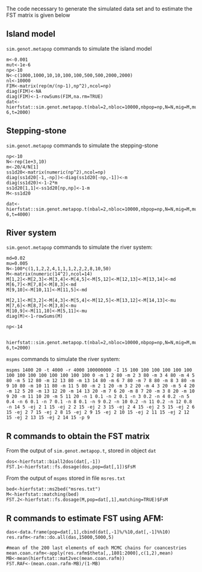 The code necessary to generate the simulated data set and to estimate the FST matrix is given below


## Island model

`sim.genot.metapop` commands to simulate the island model

```
m<-0.001
mut<-1e-6
np<-10
N<-c(1000,1000,10,10,100,100,500,500,2000,2000)
nl<-10000
FIM<-matrix(rep(m/(np-1),np^2),ncol=np)
diag(FIM)<-NA
diag(FIM)<-1-rowSums(FIM,na.rm=TRUE)
dat<-hierfstat::sim.genot.metapop.t(nbal=2,nbloc=10000,nbpop=np,N=N,mig=M,mut=1e-6,t=2000)

```

## Stepping-stone

`sim.genot.metapop` commands to simulate the stepping-stone

```
np<-10
N<-rep(1e+3,10)
m<-20/4/N[1]
ss1d20<-matrix(numeric(np^2),ncol=np)
diag(ss1d20[-1,-np])<-diag(ss1d20[-np,-1])<-m
diag(ss1d20)<-1-2*m
ss1d20[1,1]<-ss1d20[np,np]<-1-m
M<-ss1d20

dat<-hierfstat::sim.genot.metapop.t(nbal=2,nbloc=10000,nbpop=np,N=N,mig=M,mut=1e-6,t=4000)
```


## River system

`sim.genot.metapop` commands to simulate the river system:

```
md=0.02
mu=0.005
N<-100*c(1,1,2,2,4,1,1,1,2,2,2,8,10,50)
M<-matrix(numeric(14^2),ncol=14)
M[1,2]<-M[2,3]<-M[3,4]<-M[4,5]<-M[5,12]<-M[12,13]<-M[13,14]<-md
M[6,7]<-M[7,8]<-M[8,3]<-md
M[9,10]<-M[10,11]<-M[11,5]<-md

M[2,1]<-M[3,2]<-M[4,3]<-M[5,4]<-M[12,5]<-M[13,12]<-M[14,13]<-mu
M[7,6]<-M[8,7]<-M[3,8]<-mu
M[10,9]<-M[11,10]<-M[5,11]<-mu
diag(M)<-1-rowSums(M)

np<-14

 hierfstat::sim.genot.metapop.t(nbal=2,nbloc=10000,nbpop=np,N=N,mig=M,mut=1e-6,t=2000)
```

`mspms` commands to simulate the river system:

```
mspms 1400 20 -t 4000 -r 4000 100000000 -I 15 100 100 100 100 100 100 100 100 100 100 100 100 100 100 0 -m 1 2 80 -m 2 3 80 -m 3 4 80 -m 4 5 80 -m 5 12 80 -m 12 13 80 -m 13 14 80 -m 6 7 80 -m 7 8 80 -m 8 3 80 -m 9 10 80 -m 10 11 80 -m 11 5 80 -m 2 1 20 -m 3 2 20 -m 4 3 20 -m 5 4 20 -m 12 5 20 -m 13 12 20 -m 14 13 20 -m 7 6 20 -m 8 7 20 -m 3 8 20 -m 10 9 20 -m 11 10 20 -m 5 11 20 -n 1 0.1 -n 2 0.1 -n 3 0.2 -n 4 0.2 -n 5 0.4 -n 6 0.1 -n 7 0.1 -n 8 0.1 -n 9 0.2 -n 10 0.2 -n 11 0.2 -n 12 0.8 -n 14 5 -ej 2 1 15 -ej 2 2 15 -ej 2 3 15 -ej 2 4 15 -ej 2 5 15 -ej 2 6 15 -ej 2 7 15 -ej 2 8 15 -ej 2 9 15 -ej 2 10 15 -ej 2 11 15 -ej 2 12 15 -ej 2 13 15 -ej 2 14 15 -p 9
```

## R commands to obtain the FST matrix

From the output of `sim.genot.metapop.t`, stored in object `dat`

```
dos<-hierfstat::biall2dos(dat[,-1])
FST.1<-hierfstat::fs.dosage(dos,pop=dat[,1])$FsM
```
From the output of `mspms` stored in file `msres.txt`

```
bed<-hierfstat::ms2bed("msres.txt")
M<-hierfstat::matching(bed)
FST.2<-hierfstat::fs.dosage(M,pop=dat[,1],matching=TRUE)$FsM
```

## R commands to estimate FST using AFM:

```
das<-data.frame(pop=dat[,1],cbind(dat[,-1]%/%10,dat[,-1]%%10)
res.rafm<-rafm::do.all(das,15000,5000,5)

#mean of the 200 last elements of each MCMC chains for coancestries
mean.coan.rafm<-apply(res.rafm$theta[,,1801:2000],c(1,2),mean)
MB<-mean(hierfstat::mat2vec(mean.coan.rafm))
FST.RAF<-(mean.coan.rafm-MB)/(1-MB)
```